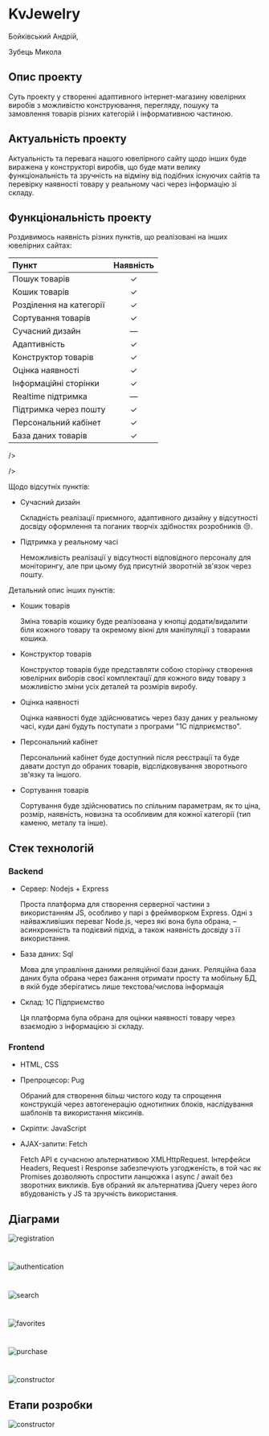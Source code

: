 # KvJewelry 
Бойківський Андрій,

Зубець Микола

## Опис проекту
Суть проекту у створенні адаптивного інтернет-магазину ювелірних виробів з можливістю конструювання, перегляду, пошуку та замовлення товарів різних категорій і інформативною частиною.

## Актуальність проекту

Актуальність та перевага нашого ювелірного сайту щодо інших буде виражена у конструкторі виробів, що буде мати велику функціональність та зручність на відміну від подібних існуючих сайтів та перевірку наявності товару у реальному часі через інформацію зі складу.
 
## Функціональність проекту
Роздивимось наявність різних пунктів, що реалізовані на інших ювелірних сайтах:

 | Пункт            | Наявність       | 
 | :------------------- | :----------------------: | 
| Пошук товарів| ✓                    |
| Кошик товарів | ✓                   |
| Розділення на категорії | ✓ |
| Сортування товарів | ✓         |
| Сучасний дизайн  |—              |
|Адаптивність|✓                        |
| Конструктор товарів| ✓        |
| Оцінка наявності| ✓               |
| Інформаційні сторінки | ✓    |
| Realtime підтримка       | —    |
| Підтримка через пошту | ✓  |
|Персональний кабінет|✓       |
|База даних товарів|✓             |

/>

/>

Щодо відсутніх пунктів:

- Сучасний дизайн 

  Складність реалізації приємного, адаптивного дизайну у відсутності досвіду оформлення та поганих творчіх здібностях розробників 😒.
 
- Підтримка у реальному часі

  Неможливість реалізації у відсутності відповідного персоналу для моніторингу, але при цьому буд присутній зворотній зв'язок через пошту.

Детальний опис інших пунктів:

- Кошик товарів

  Зміна товарів кошику буде реалізована у кнопці додати/видалити біля кожного товару та окремому вікні для маніпуляції з товарами кошика.
  
 - Конструктор товарів 
   
   Конструктор товарів буде представляти собою сторінку створення ювелірних виборів своєї комплектації для кожного виду товару з можливістю зміни усіх деталей та розмірів виробу.
  
 - Оцінка наявності
 
   Оцінка наявності буде здійснюватись через базу даних у реальному часі, куди дані будуть поступати з програми "1С підприємство". 
   
- Персональний кабінет
  
   Персональний кабінет буде доступний після реєстрації та буде давати доступ до обраних товарів, відслідковування зворотнього зв'язку та іншого.
  
 - Сортування товарів
 
   Сортування буде здійснюватись по спільним параметрам, як то ціна, розмір, наявність, новизна та особливим для кожної категорії (тип каменю, металу та інше).
  
## Стeк технологій

### Backend
- Сервер: Nodejs + Express

    Проста платформа для створення серверної частини з використанням JS, особливо у парі з фреймворком Express. Одні з найважливіших переваг Node.js, через які вона була обрана, – асинхронність та подієвий підхід, а також наявність досвіду з її використання.
- База даних: Sql

    Мова для управління даними реляційної бази даних. Реляційна база даних була обрана через бажання отримати просту та мобільну БД, в якій буде зберігатись лише текстова/числова інформація
- Склад: 1C Підприємство
    
    Ця платформа була обрана для оцінки наявності товару через взаємодію з інформацією зі складу.

### Frontend
- HTML, CSS
- Препроцесор: Pug

  Обраний для створення більш чистого коду та спрощення конструкцій через автогенерацію однотипних блоків, наслідування шаблонів та використання міксинів.
- Скріпти: JavaScript
- AJAX-запити: Fetch

  Fetch API є сучасною альтернативою XMLHttpRequest. Інтерфейси Headers, Request і Response забезпечують узгодженість, в той час як Promises дозволяють спростити ланцюжка і async / await без зворотних викликів. Був обраний як альтернатива jQuery через його вбудованість у JS та зручність використання.
## Діаграми 

![registration](./assets/Diag1.png)
#
![authentication](./assets/Diag2.png)
#
![search](./assets/Diag3.png)
#
![favorites](./assets/Diag4.png)
#
![purchase](./assets/Diag5.png)
#
![constructor](./assets/Diag6.png)

## Етапи розробки
![constructor](./assets/Timeline.png)
